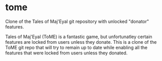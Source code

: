 tome
====

Clone of the Tales of Maj'Eyal git repository with unlocked "donator" features. 


Tales of Maj'Eyal (ToME) is a fantastic game, but unfortunatley certain 
features are locked from users unless they donate. This is a clone of the ToME 
git repo that will try to remain up to date while enabling all the features 
that were locked from users unless they donated. 
